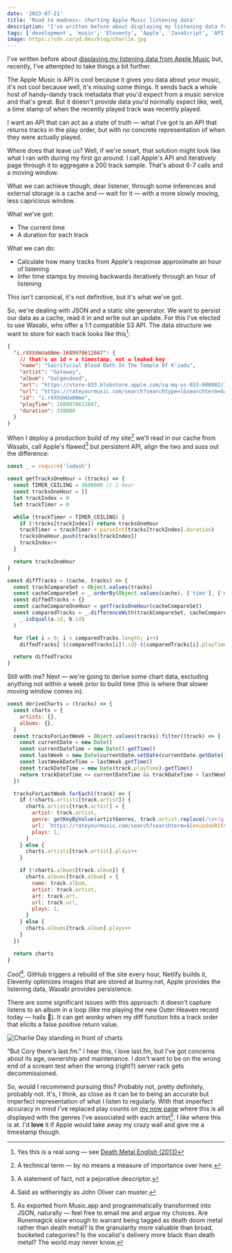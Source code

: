 ```yaml
---
date: '2023-07-21'
title: 'Road to madness: charting Apple Music listening data'
description: "I've written before about displaying my listening data from Apple Music but, recently, I've attempted to take things a bit further."
tags: ['development', 'music', 'Eleventy', 'Apple', 'JavaScript', 'API']
image: https://cdn.coryd.dev/blog/charlie.jpg
---
```


I've written before about [displaying my listening data from Apple Music](https://coryd.dev/posts/2023/displaying-listening-data-from-apple-music-using-musickit/) but, recently, I've attempted to take things a bit further.<!-- excerpt -->

The Apple Music is API is cool because it gives you data about your music, it's not cool because well, it's missing some things. It sends back a whole host of handy-dandy track metadata that you'd expect from a music service and that's great. But it doesn't provide data you'd normally expect like, well, a time stamp of when the recently played track was recently played.

I want an API that can act as a state of truth — what I've got is an API that returns tracks in the play order, but with no concrete representation of when they were actually played.

Where does that leave us? Well, if we're smart, that solution might look like what I ran with during my first go around. I call Apple's API and iteratively page through it to aggregate a 200 track sample. That's about 6-7 calls and a moving window.

What we can achieve though, dear listener, through some inferences and external storage is a cache and — wait for it — with a more slowly moving, less capricious window.

What we've got:

- The current time
- A duration for each track

What we can do:

- Calculate how many tracks from Apple's response approximate an hour of listening
- Infer time stamps by moving backwards iteratively through an hour of listening

This isn't canonical, it's not definitive, but it's what we've got.

So, we're dealing with JSON and a static site generator. We want to persist our data as a cache, read it in and write out an update. For this I've elected to use Wasabi, who offer a 1:1 compatible S3 API. The data structure we want to store for each track looks like this[^1]:

```json
{
  "i.rXXXdmUa6Nme-1689970612847": {
    // that's an id + a timestamp, not a leaked key
    "name": "Sacrificial Blood Oath In The Temple Of K'zadu",
    "artist": "Gateway",
    "album": "Galgendood",
    "art": "https://store-033.blobstore.apple.com/sq-mq-us-033-000002/18/f1/a3/18f1a37a-8c9a-169a-5458-464aea20ce05/image?X-Amz-Algorithm=AWS4-HMAC-SHA256&X-Amz-Date=20230721T202228Z&X-Amz-SignedHeaders=host&X-Amz-Expires=86400&X-Amz-Credential=MKIAU0HKO2RBEAT0UMZS%2F20230721%2Fstore-033%2Fs3%2Faws4_request&X-Amz-Signature=85790600221880597074559ed3674564f17ca3df6634d6fa15496baf7aca5d56",
    "url": "https://rateyourmusic.com/search?searchtype=l&searchterm=Galgendood%20Gateway",
    "id": "i.rXXXdmUa6Nme",
    "playTime": 1689970612847,
    "duration": 338808
  }
}
```

When I deploy a production build of my site[^2] we'll read in our cache from Wasabi, call Apple's flawed[^3] but persistent API, align the two and suss out the difference:

```javascript
const _ = require('lodash')

const getTracksOneHour = (tracks) => {
  const TIMER_CEILING = 3600000 // 1 hour
  const tracksOneHour = []
  let trackIndex = 0
  let trackTimer = 0

  while (trackTimer < TIMER_CEILING) {
    if (!tracks[trackIndex]) return tracksOneHour
    trackTimer = trackTimer + parseInt(tracks[trackIndex].duration)
    tracksOneHour.push(tracks[trackIndex])
    trackIndex++
  }

  return tracksOneHour
}

const diffTracks = (cache, tracks) => {
  const trackCompareSet = Object.values(tracks)
  const cacheCompareSet = _.orderBy(Object.values(cache), ['time'], ['desc'])
  const diffedTracks = {}
  const cacheCompareOneHour = getTracksOneHour(cacheCompareSet)
  const comparedTracks = _.differenceWith(trackCompareSet, cacheCompareOneHour, (a, b) =>
    _.isEqual(a.id, b.id)
  )

  for (let i = 0; i < comparedTracks.length; i++)
    diffedTracks[`${comparedTracks[i]?.id}-${comparedTracks[i].playTime}`] = comparedTracks[i]

  return diffedTracks
}
```

Still with me? Next — we're going to derive some chart data, excluding anything not within a week prior to build time (this is where that slower moving window comes in).

```javascript
const deriveCharts = (tracks) => {
  const charts = {
    artists: {},
    albums: {},
  }
  const tracksForLastWeek = Object.values(tracks).filter((track) => {
    const currentDate = new Date()
    const currentDateTime = new Date().getTime()
    const lastWeek = new Date(currentDate.setDate(currentDate.getDate() - 7))
    const lastWeekDateTime = lastWeek.getTime()
    const trackDateTime = new Date(track.playTime).getTime()
    return trackDateTime <= currentDateTime && trackDateTime > lastWeekDateTime
  })

  tracksForLastWeek.forEach((track) => {
    if (!charts.artists[track.artist]) {
      charts.artists[track.artist] = {
        artist: track.artist,
        genre: getKeyByValue(artistGenres, track.artist.replace(/\s+/g, '-').toLowerCase()),
        url: `https://rateyourmusic.com/search?searchterm=${encodeURI(track.artist)}`,
        plays: 1,
      }
    } else {
      charts.artists[track.artist].plays++
    }

    if (!charts.albums[track.album]) {
      charts.albums[track.album] = {
        name: track.album,
        artist: track.artist,
        art: track.art,
        url: track.url,
        plays: 1,
      }
    } else {
      charts.albums[track.album].plays++
    }
  })

  return charts
}
```

_Cool_[^4]. GitHub triggers a rebuild of the site every hour, Netlify builds it, Eleventy optimizes images that are stored at bunny.net, Apple provides the listening data, Wasabi provides persistence.

There are some significant issues with this approach: it doesn't capture listens to an album in a loop (like me playing the new Outer Heaven record today — hails 🤘). It can get wonky when my diff function hits a track order that elicits a false positive return value.

<img src="https://cdn.coryd.dev/blog/charlie.jpg" alt="Charlie Day standing in front of charts" class="image__banner" />

"But Cory there's last.fm." I hear this, I love last.fm, but I've got concerns about its age, ownership and maintenance. I don't want to be on the wrong end of a scream test when the wrong (right?) server rack gets decommissioned.

So, would I recommend pursuing this? Probably not, pretty definitely, probably not. It's, I think, as close as it can be to being an accurate but imperfect representation of what I listen to regularly. With that imperfect accuracy in mind I've replaced play counts on [my now page](https://coryd.dev/now) where this is all displayed with the genres I've associated with each artist[^5]. I _like_ where this is at. I'd **love** it if Apple would take away my crazy wall and give me a timestamp though.

[^1]: Yes this is a real song — see [Death Metal English (2013)](https://www.invisibleoranges.com/death-metal-english/)
[^2]: A technical term — by no means a measure of importance over here.
[^3]: A statement of fact, not a pejorative descriptor.
[^4]: Said as witheringly as John Oliver can muster.
[^5]: As exported from Music.app and programmatically transformed into JSON, naturally — feel free to email me and argue my choices. Are Runemagick slow enough to warrant being tagged as death doom metal rather than death metal? Is the granularity more valuable than broad, bucketed categories? Is the vocalist's delivery more black than death metal? The world may never know.
